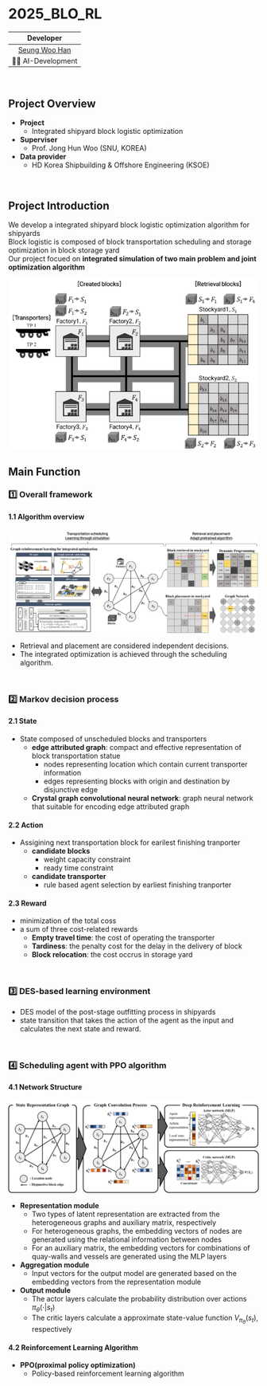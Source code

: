 # 2025_BLO_RL

|                 Developer                |                 
| :--------------------------------------: | 
| [Seung Woo Han](https://github.com/SeungwooHH11) |
|         🧑‍💻 AI-Development               |       
<br>

## Project Overview
- **Project**
    - Integrated shipyard block logistic optimization
- **Superviser**
    - Prof. Jong Hun Woo (SNU, KOREA)
- **Data provider**
    - HD Korea Shipbuilding & Offshore Engineering (KSOE)

<br>

## Project Introduction
We develop a integrated shipyard block logistic optimization algorithm for shipyards 
<br>
Block logistic is composed of block transportation scheduling and storage optimization in block storage yard <br>
Our project focued on **integrated simulation of two main problem and joint optimization algorithm**


<img src="BRP_figure/BLO_problem.png"/>
<br>


## Main Function

### 1️⃣ Overall framework
#### 1.1 Algorithm overview
<img src="BRP_figure/BLO_framework.png"/>

- Retrieval and placement are considered independent decisions. <br>
- The integrated optimization is achieved through the scheduling algorithm.<br>

<br>

### 2️⃣ Markov decision process

#### 2.1 State
- State composed of unscheduled blocks and transporters
    - **edge attributed graph**: compact and effective representation of block transportation statue
        - nodes representing location which contain current transporter information
        - edges representing blocks with origin and destination by disjunctive edge
    - **Crystal graph convolutional neural network**: graph neural network that suitable for encoding edge attributed graph

#### 2.2 Action
- Assigining next transportation block for earilest finishing tranporter
    - **candidate blocks**
        - weight capacity constraint
        - ready time constraint 
    - **candidate transporter**
        - rule based agent selection by earliest finishing tranporter

#### 2.3 Reward
- minimization of the total coss
- a sum of three cost-related rewards
    - **Empty travel time**: the cost of operating the transporter
    - **Tardiness**: the penalty cost for the delay in the delivery of block
    - **Block relocation**: the cost occrus in storage yard
<br>

### 3️⃣ DES-based learning environment
- DES model of the post-stage outfitting process in shipyards
- state transition that takes the action of the agent as the input and calculates the next state and reward.

<br>

### 4️⃣ Scheduling agent with PPO algorithm
#### 4.1 Network Structure
<img src="BRP_figure/TP_network_structure.png"/>


- **Representation module**
    - Two types of latent representation are extracted from the heterogeneous graphs and auxiliary matrix, respectively
    - For heterogeneous graphs, the embedding vectors of nodes are generated using the relational information between nodes
    - For an auxiliary matrix, the embedding vectors for combinations of quay-walls and vessels are generated using the MLP layers 
- **Aggregation module**
    - Input vectors for the output model are generated based on the embedding vectors from the representation module
- **Output module**
    - The actor layers calculate the probability distribution over actions $\pi_{\theta} (\cdot|s_t)$
    - The critic layers calculate a approximate state-value function $V_{\pi_{\theta}} (s_t)$, respectively

#### 4.2 Reinforcement Learning Algorithm
- **PPO(proximal policy optimization)**
    - Policy-based reinforcement learning algorithm

